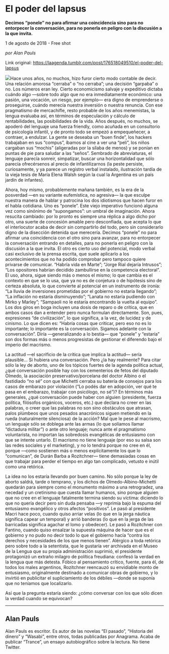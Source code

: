 # El poder del lapsus

**Decimos “ponele” no para afirmar una coincidencia sino para no entorpecer la conversación, para no ponerla en peligro con la discusión a la que invita.**

1 de agosto de 2018 - Free shot

_por Alan Pauls_

Link original: https://laagenda.tumblr.com/post/176518049510/el-poder-del-lapsus

![](https://64.media.tumblr.com/bdde69f288859684a7be4fdfbb6167ab/tumblr_inline_pcsewetmnN1t6q87u_500.jpg)Hace unos años, no muchos, hizo furor cierto modo contable de decir. Una relación amorosa “cerraba” o “no cerraba”; una decisión “garpaba” o no. Los números eran ley. Cierto economicismo salvaje y expeditivo dictaba cuándo algo —sobre todo algo que no era inmediatamente económico: una pasión, una vocación, un riesgo, por ejemplo— era digno de emprenderse o proseguirse, cuándo merecía nuestra inversión o nuestra renuncia. Con ese pragmatismo de mercachifle, resto probable de los años menemistas, la lengua evaluaba así, en términos de especulación y cálculo de rentabilidades, las posibilidades de la vida. Años después, no muchos, se apoderó del lenguaje una fuerza friendly, como acuñada en un consultorio de psicología infantil, y de pronto todo se empezó a empequeñecer, a contraer, a endulzar. La gente se deseaba un “buen finde”, los hackers trabajaban en sus “compus”, íbamos al cine a ver una “peli”, los niños cargaban sus “mochis” (aligeradas por la sílaba de menos) y se ponían en puntas de pie para saludar a las “seños”. Sembrado de abreviaturas, el lenguaje parecía sonreir, simpatizar, buscar una horizontalidad que sólo parecía ofrecérsenos al precio de infantilizarnos (la peste persiste, curiosamente, y ya parece un registro verbal instalado, ilustración tardía de la vieja tesis de María Elena Walsh según la cual la Argentina es un país jardín de infantes). 


Ahora, hoy mismo, probablemente mañana también, es la era de la posverdad —en su variante eufemística, no agresiva— la que esculpe nuestra manera de hablar y patrocina los dos idiotismos que hacen furor en el habla cotidiana. Uno es “ponele”. Este viejo imperativo funcionó alguna vez como sinónimo de “supongamos”: un umbral de imaginación. Ahora resucita cambiado: por lo pronto es siempre una réplica a algo dicho por otro, una suerte de concesión amable pero desconfiada, que acepta lo que el interlocutor acaba de decir sin compartirlo del todo, pero sin considerarlo digno de la disección detenida que merecería. Decimos “ponele” no para afirmar una coincidencia con el otro sino para avanzar, para no entorpecer la conversación entrando en detalles, para no ponerla en peligro con la discusión a la que invita. El otro es cierto uso del potencial, modo verbal casi exclusivo de la prensa escrita, que suele aplicarlo a los acontecimientos que no ha podido comprobar pero tampoco quiere privarse de comunicar. “Habría vida en Marte”; “Jorge Rial dejaría Intrusos”; “Los opositores habrían decidido zambullirse en la competencia electoral”. El uso, ahora, sigue siendo más o menos el mismo; lo que cambia es el contexto en que se lo usa, que ya no es de conjetura o de hipótesis sino de certeza absoluta, lo que convierte al potencial en un instrumento de ironía: “La lluvia de inversiones prometidas por el gobierno no estaría llegando”; “La inflación no estaría disminuyendo”; “Lanata no estaría pudiendo con Mirko y Marley”; “Sampaoli no le estaría encontrando la vuelta al equipo”. Los dos giros en boga incluyen una dosis de reparo o de crítica, que en ambos casos dan a entender pero nunca formulan directamente. Son, pues, expresiones “de civilización”, lo que significa, a la vez, de lucidez y de cinismo. Lo que dicen es: “Habría cosas que criticar, pero eso no es lo importante; lo importante es la conversación. Sigamos adelante con la conversación”. Diría —generalizando a lo bestia— que “ponele” y “estaría” son dos formas más o menos progresistas de gestionar el diferendo bajo el imperio del macrismo.


La actitud —el sacrificio de la crítica que implica la actitud— sería plausible… Si hubiera una conversación. Pero ¿la hay realmente? Para citar sólo la ley de aborto, uno de los tópicos fuertes de la agenda política actual, ¿qué conversación posible hay con los cementerios de fetos del diputado Olmedo, la asociación preservativo/porcelana del doctor Albino o el fastidiado “no sé” con que Michetti cerraba su batería de consejos para los casos de embarazo por violación (“Lo podés dar en adopción, ver qué te pasa en el embarazo, trabajar con psicólogo, no sé”)? En términos más generales, ¿qué conversación puede haber con alguien (presidente, fuerza política, filósofos orgánicos, voceros, etc.) que declara no creer en las palabras, o creer que las palabras no son sino obstáculos que atrasan, palos plúmbeos que unos pesados anacrónicos siguen metiendo en la rueda (naturalmente silenciosa) de la acción? Mal que le pese al macrismo, un lenguaje sólo se doblega ante las armas (lo que solíamos llamar “dictadura militar”) o ante otro lenguaje; nunca ante el pragmatismo voluntarista, no importan las sobredosis evangélicas de entusiasmo con que se intente untarlo. El macrismo no tiene lenguaje (por eso su salsa son las redes sociales y el marketing), y no lo tendrá porque no cree en él, porque —como sostienen más o menos explícitamente los que lo “comunican”, de Durán Barba a Rozitchner— tiene demasiadas cosas en que trabajar para perder el tiempo en algo tan complicado, vetusto e inútil como una retórica. 


La idea no los estaría llevando por buen camino. No sólo porque la ley de aborto saldrá, tarde o temprano, y los dichos de Olmedo-Albino-Michetti quedarán para siempre como el monumento máximo a una retrogradez, una necedad y un cretinismo que cuesta llamar humanos, sino porque alguien que no cree en el lenguaje fatalmente termina siendo su víctima: diciendo lo que no quería decir pero sin duda pensaba —y reprimía bajo la espuma del entusiasmo evangélico y otros afectos “positivos”. Le pasó al presidente Macri hace poco, cuando quiso arriar velas (lo que en la jerga náutica significa capear un temporal) y arrió banderas (lo que en la jerga de las barricadas significa agachar el lomo y obedecer). Le pasó a Rozitchner con Fantino, cuando quiso ensalzar la supuesta máquina de hacer que es el gobierno y no pudo no decir todo lo que el gobierno hacía “contra los derechos y necesidades de los que menos tienen”. Alérgico a toda retórica pero sobre todo a la setentista, que le gustaría ver archivada en el Museo de la Lengua que su propia administración suprimió, el presidente protagonizó un extraño milagro de política freudiana: confesó la verdad en la lengua que más detesta. Fóbico al pensamiento crítico, fuente, para él, de todos los males argentinos, Rozitchner reencauzó su envidiable monto de entusiasmo, originalmente destinado a comunicar obras de gobierno, y lo invirtió en publicitar el supliciamiento de los débiles —donde se suponía que no teníamos que localizarlo. 


Así que la pregunta estaría siendo: ¿cómo conversar con los que sólo dicen la verdad cuando se equivocan?




---

 Alan Pauls
-----------

 Alan Pauls es escritor. Es autor de las novelas “El pasado”, “Historia del dinero” y “Wasabi”, entre otros, todas publicadas por Anagrama. Acaba de publicar “Trance”, un ensayo autobiográfico sobre la lectura. No tiene Twitter.

 

